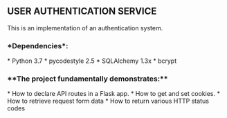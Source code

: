 ## USER AUTHENTICATION SERVICE
This is an implementation of an authentication system.

<h3>*Dependencies*:</h3>
* Python 3.7
* pycodestyle 2.5
* SQLAlchemy 1.3x
* bcrypt

<h3>**The project fundamentally demonstrates:**</h3>
* How to declare API routes in a Flask app.
* How to get and set cookies.
* How to retrieve request form data
* How to return various HTTP status codes